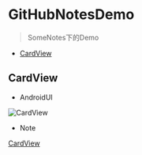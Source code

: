 # GitHubNotesDemo
> SomeNotes下的Demo
* [CardView](#CardView)








## CardView

* AndroidUI

![CardView](http://a3.qpic.cn/psb?/V14YlNrL2eQEkW/LY.45M7v3BumTD2rsiIKsLdHqPAqRl9BlNADMTLcsJw!/b/dBMBAAAAAAAA&bo=SQFKAkkBSgICw.c!&rf=viewer_4)

* Note

[CardView](https://github.com/JiaYang627/SomeNotes/blob/master/Notes/CardView.md)